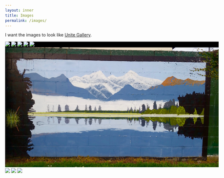 ```yaml
---
layout: inner
title: Images
permalink: /images/
---
```


I want the images to look like [Unite Gallery](https://unitegallery.net/).

<html>
    <head>
      <script src="https://ajax.googleapis.com/ajax/libs/jquery/1/jquery.js"></script>
      <script src="galleria/galleria-1.4.5.min.js"></script>
      <style>
        .galleria{ width: 700px; height: 400px; background: #000 }
      </style>
    </head>
    <body>  
        <div class="galleria">
            <img src="/images/Rictrain1.jpg">
            <img src="/images/Rictrain2.jpg">
            <img src="/images/Rictrain3.jpg">
            <img src="/images/Rictrain4.jpg">
            <img src="/images/Rictrain5.jpg">
            <img src="/images/Rictrain6.jpg">
            <img src="/images/Rictrain7.jpg">
            <img src="/images/Rictrain8.jpg">
            <img src="/images/Rictrain9.jpg">
        </div>
        <script>
        (function() { 
            Galleria.loadTheme('galleria/themes/classic/galleria.classic.min.js');
            Galleria.run('.galleria');
        }());
        </script>
    </body>
</html>
